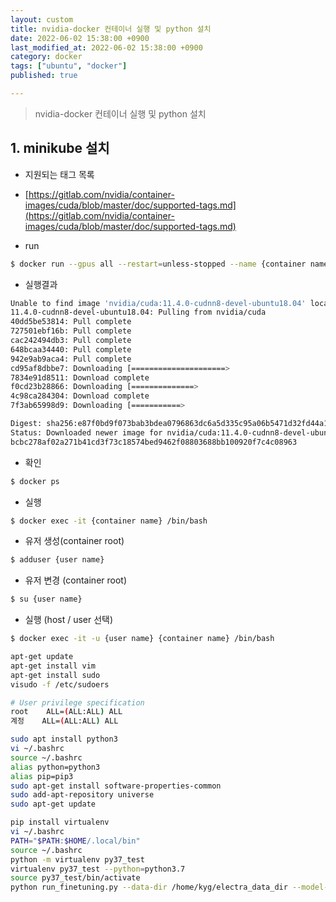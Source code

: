 ```yaml
---
layout: custom
title: nvidia-docker 컨테이너 실행 및 python 설치
date: 2022-06-02 15:38:00 +0900
last_modified_at: 2022-06-02 15:38:00 +0900
category: docker
tags: ["ubuntu", "docker"]
published: true

---
```

> nvidia-docker 컨테이너 실행 및 python 설치

## 1. minikube 설치
- 지원되는 태그 목록
- [https://gitlab.com/nvidia/container-images/cuda/blob/master/doc/supported-tags.md](https://gitlab.com/nvidia/container-images/cuda/blob/master/doc/supported-tags.md)

- run
```bash
$ docker run --gpus all --restart=unless-stopped --name {container name} -v {host path}:{container path} -d -p {port}:{port} -p {port}:{port} -it nvidia/cuda:11.4.0-cudnn8-devel-ubuntu18.04
```

- 실행결과
```bash
Unable to find image 'nvidia/cuda:11.4.0-cudnn8-devel-ubuntu18.04' locally
11.4.0-cudnn8-devel-ubuntu18.04: Pulling from nvidia/cuda
40dd5be53814: Pull complete
727501ebf16b: Pull complete
cac242494db3: Pull complete
648bcaa34440: Pull complete
942e9ab9aca4: Pull complete
cd95af8dbbe7: Downloading [=====================>                             ]  539.9MB/1.266GB
7834e91d8511: Download complete
f0cd23b28866: Downloading [==============>                                    ]  500.1MB/1.67GB
4c98ca284304: Download complete
7f3ab65998d9: Downloading [===========>                                       ]  426.5MB/1.898GB

Digest: sha256:e87f0bd9f073bab3bdea0796863dc6a5d335c95a06b5471d32fd44a1f10c271d
Status: Downloaded newer image for nvidia/cuda:11.4.0-cudnn8-devel-ubuntu18.04
bcbc278af02a271b41cd3f73c18574bed9462f08803688bb100920f7c4c08963
```

- 확인
```bash
$ docker ps
```

- 실행
```bash
$ docker exec -it {container name} /bin/bash
```

- 유저 생성(container root)
```bash
$ adduser {user name}
```


- 유저 변경 (container root)
```bash
$ su {user name}
```

- 실행 (host / user 선택)
```bash
$ docker exec -it -u {user name} {container name} /bin/bash
```

```bash
apt-get update
apt-get install vim
apt-get install sudo
visudo -f /etc/sudoers

# User privilege specification
root    ALL=(ALL:ALL) ALL
계정    ALL=(ALL:ALL) ALL

sudo apt install python3
vi ~/.bashrc
source ~/.bashrc
alias python=python3
alias pip=pip3
sudo apt-get install software-properties-common
sudo add-apt-repository universe
sudo apt-get update

pip install virtualenv
vi ~/.bashrc
PATH="$PATH:$HOME/.local/bin"
source ~/.bashrc
python -m virtualenv py37_test
virtualenv py37_test --python=python3.7
source py37_test/bin/activate
python run_finetuning.py --data-dir /home/kyg/electra_data_dir --model-name electra_small --hparams '{"model_size": "small", "task_names": ["cola"]}'
```